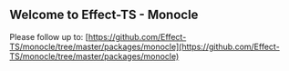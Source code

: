 ## Welcome to Effect-TS - Monocle

Please follow up to: [https://github.com/Effect-TS/monocle/tree/master/packages/monocle](https://github.com/Effect-TS/monocle/tree/master/packages/monocle)
